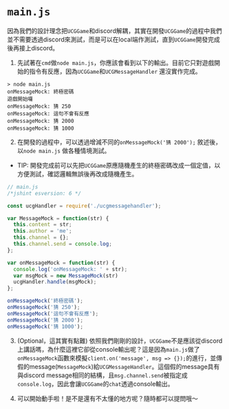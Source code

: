 # `main.js`

因為我們的設計理念把`UCGGame`和discord解耦，其實在開發`UCGGame`的過程中我們並不需要透過discord來測試，而是可以在local端作測試，直到`UCGGame`開發完成後再接上discord。

1. 先試著在`cmd`做`node main.js`，你應該會看到以下的輸出。目前它只對遊戲開始的指令有反應，因為`UCGGame`和`UCGMessageHandler` 還沒實作完成。
```
> node main.js
onMessageMock: 終極密碼
遊戲開始囉
onMessageMock: 猜 250
onMessageMock: 這句不會有反應
onMessageMock: 猜 2000
onMessageMock: 猜 1000
```

2. 在開發的過程中，可以透過增減不同的`onMessageMock('猜 2000');` 敘述後，以`node main.js` 做各種情境測試。

  * TIP: 開發完成前可以先把`UCGGame`原應隨機產生的終極密碼改成一個定值，以方便測試，確認邏輯無誤後再改成隨機產生。


  ```javascript
  // main.js
  /*jshint esversion: 6 */

  const ucgHandler = require('./ucgmessagehandler');

  var MessageMock = function(str) {
    this.content = str;
    this.author = 'me';
    this.channel = {};
    this.channel.send = console.log;
  };

  var onMessageMock = function(str) {
    console.log('onMessageMock: ' + str);
    var msgMock = new MessageMock(str)
    ucgHandler.handle(msgMock);
  };

  onMessageMock('終極密碼');
  onMessageMock('猜 250');
  onMessageMock('這句不會有反應');
  onMessageMock('猜 2000');
  onMessageMock('猜 1000');
  ```

3. (Optional，這其實有點難) 依照我們剛剛的設計，`UCGGame`不是應該從discord上講話嗎，為什麼這裡它卻從console輸出呢？這是因為`main.js`做了`onMessageMock`函數來模擬`client.on('message', msg => {});`的進行，並傳假的message(`MessageMock`)給`UCGMessageHandler`。這個假的message具有與discord message相同的結構，且`msg.channel.send`被指定成`console.log`，因此會讓`UCGGame`的`chat`透過console輸出。

4. 可以開始動手啦！是不是還有不太懂的地方呢？隨時都可以提問哦～
